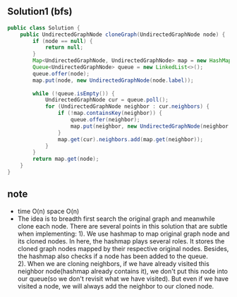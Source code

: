 ## Solution1 (bfs)
``` java
public class Solution {
    public UndirectedGraphNode cloneGraph(UndirectedGraphNode node) {
        if (node == null) {
            return null;
        }
        Map<UndirectedGraphNode, UndirectedGraphNode> map = new HashMap<>();
        Queue<UndirectedGraphNode> queue = new LinkedList<>();
        queue.offer(node);
        map.put(node, new UndirectedGraphNode(node.label));
        
        while (!queue.isEmpty()) {
            UndirectedGraphNode cur = queue.poll();
            for (UndirectedGraphNode neighbor : cur.neighbors) {
                if (!map.containsKey(neighbor)) {
                    queue.offer(neighbor);
                    map.put(neighbor, new UndirectedGraphNode(neighbor.label)); 
                }
                map.get(cur).neighbors.add(map.get(neighbor));
            }
        }
        return map.get(node);
    }
}
```

## note
* time O(n) space O(n)
* The idea is to breadth first search the original graph and meanwhile clone each node. There are several points in this solution
that are subtle when implementing: 
1). We use hashmap to map original graph node and its cloned nodes. In here, the hashmap plays several roles. It stores the 
cloned graph nodes mapped by their respective original nodes. Besides, the hashmap also checks if a node has been added to the 
queue.</br>
2). When we are cloning neighbors, if we have already visited this neighbor node(hashmap already contains it), we don't put 
this node into our queue(so we don't revisit what we have visited). But even if we have visited a node, we will always
add the neighbor to our cloned node.
